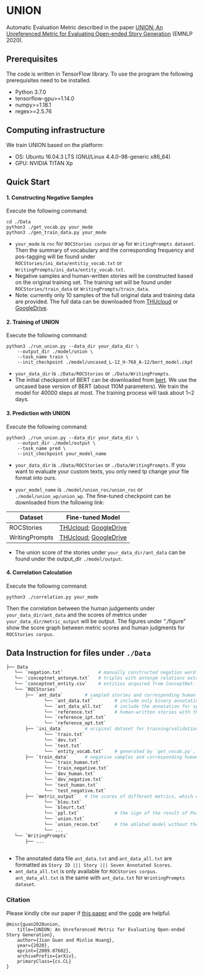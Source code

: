 # UNION

Automatic Evaluation Metric described in the paper [UNION: An Unreferenced Metric for Evaluating Open-ended Story Generation](https://arxiv.org/abs/2009.07602) (EMNLP 2020).

## Prerequisites

The code is written in TensorFlow library. To use the program the following prerequisites need to be installed.

- Python 3.7.0
- tensorflow-gpu>=1.14.0
- numpy>=1.18.1
- regex>=2.5.76

## Computing infrastructure

We train UNION based on the platform: 

- OS: Ubuntu 16.04.3 LTS (GNU/Linux 4.4.0-98-generic x86_64)
- GPU: NVIDIA TITAN Xp



## Quick Start

#### 1. Constructing Negative Samples

Execute the following command: 

```shell
cd ./Data
python3 ./get_vocab.py your_mode
python3 ./gen_train_data.py your_mode
```

- `your_mode` is `roc` for `ROCStories corpus` or  `wp` for `WritingPrompts dataset`. Then the summary of vocabulary and the corresponding frequency and pos-tagging will be found under `ROCStories/ini_data/entitiy_vocab.txt` or `WritingPrompts/ini_data/entity_vocab.txt`. 
- Negative samples and human-written stories will be constructed based on the original training set. The training set will be found under `ROCStories/train_data` or `WritingPrompts/train_data`.
- Note: currently only 10 samples of the full original data and training data are provided. The full data can be downloaded from [THUcloud](https://cloud.tsinghua.edu.cn/d/b3bdeee2c9b647439746/) or [GoogleDrive](https://drive.google.com/drive/folders/1Cfc-YkQo-27ovVug2bfpqBclECimvgwu?usp=sharing).




#### 2. Training of UNION

Execute the following command: 

```shell
python3 ./run_union.py --data_dir your_data_dir \
    --output_dir ./model/union \
    --task_name train \
    --init_checkpoint ./model/uncased_L-12_H-768_A-12/bert_model.ckpt
```

- `your_data_dir` is `./Data/ROCStories` or `./Data/WritingPrompts`.
- The initial checkpoint of BERT can be downloaded from [bert](https://github.com/google-research/bert). We use the uncased base version of BERT (about 110M parameters). We train the model for 40000 steps at most. The training process will task about 1~2 days. 



#### 3. Prediction with UNION

Execute the following command: 

```shell
python3 ./run_union.py --data_dir your_data_dir \
    --output_dir ./model/output \
    --task_name pred \
    --init_checkpoint your_model_name
```

- `your_data_dir` is `./Data/ROCStories` or `./Data/WritingPrompts`. If you want to evaluate your custom texts, you only need tp change your file format into ours. 

-  `your_model_name` is `./model/union_roc/union_roc` or `./model/union_wp/union_wp`. The fine-tuned checkpoint can be downloaded from the following link:

  | Dataset        | Fine-tuned Model                                             |
  | -------------- | ------------------------------------------------------------ |
  | ROCStories     | [THUcloud](https://cloud.tsinghua.edu.cn/d/23722540a7f944019427/); [GoogleDrive](https://drive.google.com/drive/folders/1T1SYM9OxPEsjpk2eGWot0iuyJbfIGmBM?usp=sharing) |
  | WritingPrompts | [THUcloud](https://cloud.tsinghua.edu.cn/d/0154034b7a574d0498c9/); [GoogleDrive](https://drive.google.com/drive/folders/1Z6uYG4WQBR3jzZAykQGfAEHriWc8CA0l?usp=sharing) |

- The union score of the stories under `your_data_dir/ant_data` can be found under the output_dir `./model/output`.



#### 4. Correlation Calculation

Execute the following command: 

```shell
python3 ./correlation.py your_mode
```

Then the correlation between the human judgements under  `your_data_dir/ant_data` and the scores of metrics under `your_data_dir/metric_output` will be output. The figures under "./figure" show the score graph between metric scores and human judgments for `ROCStories corpus`.



## Data Instruction for files under `./Data`

```bash
├── Data
   └── `negation.txt`             # manually constructed negation word vocabulary.
   └── `conceptnet_antonym.txt`   # triples with antonym relations extracted from ConceptNet.
   └── `conceptnet_entity.csv`    # entities acquired from ConceptNet.
   └── `ROCStories`
       ├── `ant_data`        # sampled stories and corresponding human annotation.
              └── `ant_data.txt`        # include only binary annotation for reasonable(1) or unreasonable(0)
              └── `ant_data_all.txt`    # include the annotation for specific error types: reasonable(0), repeated plots(1), bad coherence(2), conflicting logic(3), chaotic scenes(4), and others(5). 
              └── `reference.txt`       # human-written stories with the same leading context with annotated stories.
              └── `reference_ipt.txt`
              └── `reference_opt.txt`
       ├── `ini_data`        # original dataset for training/validation/testing.
              └── `train.txt`
              └── `dev.txt`
              └── `test.txt`
              └── `entity_vocab.txt`    # generated by `get_vocab.py`, consisting of all the entities and the corresponding tagged POS followed by the mention frequency in the dataset.
       ├── `train_data`      # negative samples and corresponding human-written stories for training, which are constructed by `gen_train_data.py`.
              └── `train_human.txt`
              └── `train_negative.txt`
              └── `dev_human.txt`
              └── `dev_negative.txt`
              └── `test_human.txt`
              └── `test_negative.txt`
       ├── `metric_output`   # the scores of different metrics, which can be used to replicate the correlation in Table 5 of the paper. 
              └── `bleu.txt`
              └── `bleurt.txt`
              └── `ppl.txt`             # the sign of the result of Perplexity needs to be changed to get the result for *minus* Perplexity.
              └── `union.txt`
              └── `union_recon.txt`     # the ablated model without the reconstruction task
              └── ...
   └── `WritingPrompts`
       ├── ...
 
```

- The annotated data file `ant_data.txt` and `ant_data_all.txt` are formatted as `Story ID ||| Story ||| Seven Annotated Scores`.
- `ant_data_all.txt` is only available for `ROCStories corpus`. `ant_data_all.txt` is the same with `ant_data.txt` for `WrintingPrompts dataset`. 



### Citation

Please kindly cite our paper if [this paper](https://arxiv.org/abs/2009.07602) and the [code](https://github.com/thu-coai/UNION) are helpful.

```
@misc{guan2020union,
    title={UNION: An Unreferenced Metric for Evaluating Open-ended Story Generation},
    author={Jian Guan and Minlie Huang},
    year={2020},
    eprint={2009.07602},
    archivePrefix={arXiv},
    primaryClass={cs.CL}
}
```